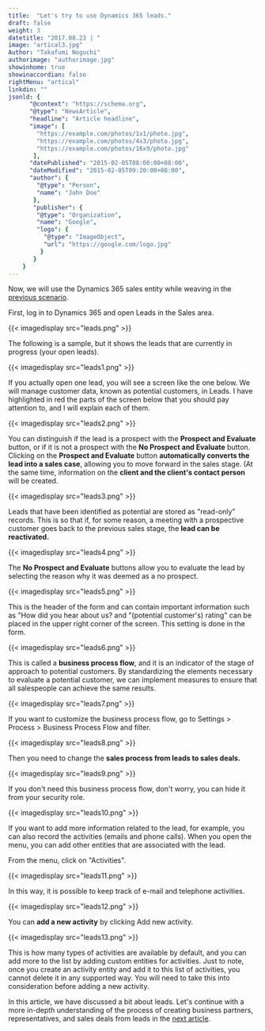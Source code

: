 ```yaml
---
title:  "Let's try to use Dynamics 365 leads."
draft: false
weight: 3
datetitle: "2017.08.23 | "
image: "artical3.jpg"
Author: "Takafumi Noguchi"
authorimage: "authorimage.jpg"
showinhome: true
showinaccordian: false
rightMenu: "artical"
linkdin: ""
jsonld: {
      "@context": "https://schema.org",
      "@type": "NewsArticle",
      "headline": "Article headline",
      "image": [
        "https://example.com/photos/1x1/photo.jpg",
        "https://example.com/photos/4x3/photo.jpg",
        "https://example.com/photos/16x9/photo.jpg"
       ],
      "datePublished": "2015-02-05T08:00:00+08:00",
      "dateModified": "2015-02-05T09:20:00+08:00",
      "author": {
        "@type": "Person",
        "name": "John Doe"
       },
       "publisher": {
        "@type": "Organization",
        "name": "Google",
        "logo": {
          "@type": "ImageObject",
          "url": "https://google.com/logo.jpg"
         }
       }
    }
---
```

<!-- Intro  -->
Now, we will use the Dynamics 365 sales entity while weaving in the [previous scenario](#).

First, log in to Dynamics 365 and open Leads in the Sales area.
<!-- Image= leads.png -->
{{< imagedisplay src="leads.png" >}}

The following is a sample, but it shows the leads that are currently in progress (your open leads).
<!-- Image= leads1.png -->
{{< imagedisplay src="leads1.png" >}}

If you actually open one lead, you will see a screen like the one below. We will manage customer data, known as potential customers, in Leads. I have highlighted in red the parts of the screen below that you should pay attention to, and I will explain each of them.
<!-- Image= leads2.png -->
{{< imagedisplay src="leads2.png" >}}

You can distinguish if the lead is a prospect with the **Prospect and Evaluate** button, or if it is not a prospect with the **No Prospect and Evaluate** button. Clicking on the **Prospect and Evaluate** button **automatically converts the lead into a sales case**, allowing you to move forward in the sales stage.
(At the same time, information on the **client and the client's contact person** will be created.

<!-- Image= leads3.png -->
{{< imagedisplay src="leads3.png" >}}

Leads that have been identified as potential are stored as "read-only" records. This is so that if, for some reason, a meeting with a prospective customer goes back to the previous sales stage, the **lead can be reactivated.**
<!-- Image= leads4.png -->
{{< imagedisplay src="leads4.png" >}}

The **No Prospect and Evaluate** buttons allow you to evaluate the lead by selecting the reason why it was deemed as a no prospect.
<!-- Image= leads5.png -->
{{< imagedisplay src="leads5.png" >}}

This is the header of the form and can contain important information such as "How did you hear about us? and "(potential customer's) rating" can be placed in the upper right corner of the screen. This setting is done in the form.
<!-- Image= leads6.png -->
{{< imagedisplay src="leads6.png" >}}

This is called a **business process flow**, and it is an indicator of the stage of approach to potential customers. By standardizing the elements necessary to evaluate a potential customer, we can implement measures to ensure that all salespeople can achieve the same results.
<!-- Image= leads7.png -->
{{< imagedisplay src="leads7.png" >}}

If you want to customize the business process flow, go to Settings > Process > Business Process Flow and filter.
<!-- Image= leads8.png -->
{{< imagedisplay src="leads8.png" >}}

Then you need to change the **sales process from leads to sales deals.**
<!-- Image= leads9.png -->
{{< imagedisplay src="leads9.png" >}}

If you don't need this business process flow, don't worry, you can hide it from your security role.
<!-- Image= leads10.png -->
{{< imagedisplay src="leads10.png" >}}

If you want to add more information related to the lead, for example, you can also record the activities (emails and phone calls). When you open the menu, you can add other entities that are associated with the lead.

From the menu, click on "Activities".
<!-- Image= leads11.png -->
{{< imagedisplay src="leads11.png" >}}

In this way, it is possible to keep track of e-mail and telephone activities.
<!-- Image= leads12.png -->
{{< imagedisplay src="leads12.png" >}}

You can **add a new activity** by clicking Add new activity.
<!-- Image= leads13.png -->
{{< imagedisplay src="leads13.png" >}}

This is how many types of activities are available by default, and you can add more to the list by adding custom entities for activities. Just to note, once you create an activity entity and add it to this list of activities, you cannot delete it in any supported way. You will need to take this into consideration before adding a new activity.

In this article, we have discussed a bit about leads. Let's continue with a more in-depth understanding of the process of creating business partners, representatives, and sales deals from leads in the [next article](#).
